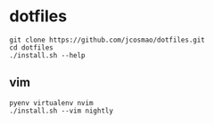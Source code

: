 # dotfiles

    git clone https://github.com/jcosmao/dotfiles.git
    cd dotfiles
    ./install.sh --help

## vim

    pyenv virtualenv nvim
    ./install.sh --vim nightly
